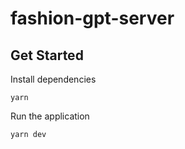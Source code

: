 # fashion-gpt-server

## Get Started

Install dependencies

```
yarn
```

Run the application

```
yarn dev
```
